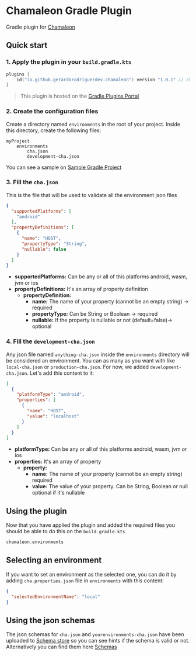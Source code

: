 # Chamaleon Gradle Plugin

Gradle plugin for [Chamaleon](../README.md)

## Quick start

### 1. Apply the plugin in your `build.gradle.kts`

```kotlin
plugins {
    id("io.github.gerardorodriguezdev.chamaleon") version "1.0.1" // check the latest version
}
```

> This plugin is hosted on
> the [Gradle Plugins Portal](https://plugins.gradle.org/plugin/io.github.gerardorodriguezdev.chamaleon)

### 2. Create the configuration files

Create a directory named `environments` in the root of your project. Inside this directory, create the following files:

```text
myProject
    environments
        cha.json
        development-cha.json
```

You can see a sample on [Sample Gradle Project](../samples/gradle-project)

### 3. Fill the `cha.json`

This is the file that will be used to validate all the environment json files

```json
{
  "supportedPlatforms": [
    "android"
  ],
  "propertyDefinitions": [
    {
      "name": "HOST",
      "propertyType": "String",
      "nullable": false
    }
  ]
}
```

- **supportedPlatforms:** Can be any or all of this platforms android, wasm, jvm or ios
- **propertyDefinitions:** It's an array of property definition
    - **propertyDefinition:**
        - **name:** The name of your property (cannot be an empty string) -> required
        - **propertyType:** Can be String or Boolean -> required
        - **nullable:** If the property is nullable or not (default=false)-> optional

### 4. Fill the `development-cha.json`

Any json file named `anything-cha.json` inside the `environments` directory will be considered an environment.
You can as many as you want with like `local-cha.json` or `production-cha.json`. For now, we added
`development-cha.json`. Let's add this content to it:

```json
[
  {
    "platformType": "android",
    "properties": [
      {
        "name": "HOST",
        "value": "localhost"
      }
    ]
  }
]
```

- **platformType:** Can be any or all of this platforms android, wasm, jvm or ios
- **properties:** It's an array of property
    - **property:**
        - **name:** The name of your property (cannot be an empty string) required
        - **value:** The value of your property. Can be String, Boolean or null optional if it's nullable

## Using the plugin

Now that you have applied the plugin and added the required files you should be able to do this on the
`build.gradle.kts`

```kotlin
chamaleon.environments
```

## Selecting an environment

If you want to set an environment as the selected one, you can do it by adding `cha.properties.json` file in
`environments` with this content:

```json
{
  "selectedEnvironmentName": "local"
}
```

## Using the json schemas

The json schemas for `cha.json` and `yourenvironments-cha.json` have been uploaded to
[Schema store](https://www.schemastore.org/json/) so you can see hints if the schema is valid or not. Alternatively you
can find them here [Schemas](../schemas)